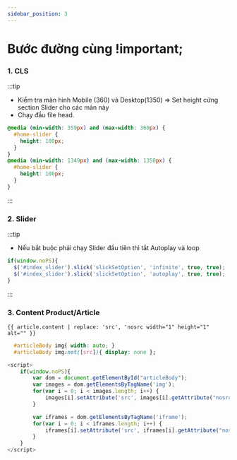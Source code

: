 ```yaml
---
sidebar_position: 3
---
```


# Bước đường cùng !important;

### 1. CLS

:::tip

- Kiểm tra màn hình Mobile (360) và Desktop(1350) => Set height cứng section Slider cho các màn này
- Chạy đầu file head.

```css
@media (min-width: 359px) and (max-width: 360px) {
  #home-slider {
    height: 100px;
  }
}
@media (min-width: 1349px) and (max-width: 1350px) {
  #home-slider {
    height: 100px;
  }
}
```

:::

### 2. Slider

:::tip

- Nếu bắt buộc phải chạy Slider đầu tiên thì tắt Autoplay và loop

```js
if(window.noPS){
  $('#index_slider').slick('slickSetOption', 'infinite', true, true);
  $('#index_slider').slick('slickSetOption', 'autoplay', true, true);
}
```

:::

### 3. Content Product/Article
```liquid title="Replace liquid"
{{ article.content | replace: 'src', 'nosrc width="1" height="1" alt="" }}
```
```css title="CSS đầu trang"
  #articleBody img{ width: auto; }
  #articleBody img:not([src]){ display: none }; 
```
```js title="Javascript dưới cùng"
<script>
	if(window.noPS){
		var dom = document.getElementById("articleBody");
		var images = dom.getElementsByTagName('img'); 
		for(var i = 0; i < images.length; i++) {
			images[i].setAttribute('src', images[i].getAttribute("nosrc"));
		}

		var iframes = dom.getElementsByTagName('iframe'); 
		for(var i = 0; i < iframes.length; i++) {
			iframes[i].setAttribute('src', iframes[i].getAttribute("nosrc"));
		}
	}
</script>
```
